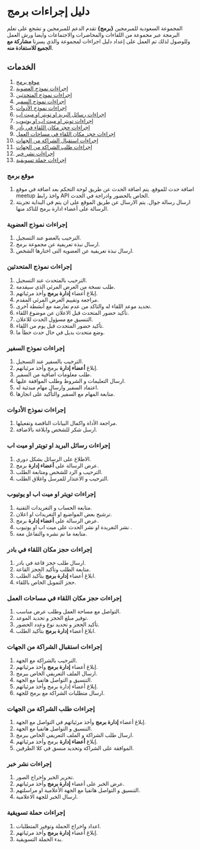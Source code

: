 # دليل إجراءات برمج

المجموعة السعودية للمبرمجين **{برمج}** تقدم الدعم للمبرمجين و تشجع على تعلم البرمجة عبر مجموعة من اللقاءات والمحاضرات والاجتماعات وايضا ورش العمل وللوصول لذلك تم العمل على إعداد دليل اجراءات لمجموعة والذي يسرنا **مشاركة مع الجميع للاستفادة منه**.


## الخدمات

1. [موقع برمج](#موقع_برمج)
2. [إجراءات نموذج العضوية](#إجراءات_نموذج_العضوية)
3. [إجراءات نموذج المتحدثين](#إجراءات_نموذج_المتحدثين)
4. [إجراءات نموذج السفير](#إجراءات_نموذج_السفير)
5. [إجراءات نموذج الأدوات](#إجراءات_نموذج_الأدوات)
6. [إجراءات رسائل البريد او تويتر او ميت اب](#إجراءات_رسائل_البريد_او_تويتر_او_ميت_اب)
7. [إجراءات تويتر او ميت اب او يوتيوب](#إجراءات_تويتر_او_ميت_اب_او_يوتيوب)
8. [إجراءات حجز مكان اللقاء في بادر](#إجراءات_حجز_مكان_اللقاء_في_بادر)
9. [إجراءات حجز مكان اللقاء في مساحات العمل](#إجراءات_حجز_مكان_اللقاء_في_مساحات_العمل)
10. [إجراءات استقبال الشراكة من الجهات](#إجراءات_استقبال_الشراكة_من_الجهات)
11. [إجراءات طلب الشراكة من الجهات](#إجراءات_طلب_الشراكة_من_الجهات)
12. [إجراءات نشر خبر](#إجراءات_نشر_خبر)
13. [إجراءات حملة تسويقية](#إجراءات_حملة_تسويقية)


### <a name="موقع_برمج"></a>موقع برمج
1. اضافة حدث للموقع.
    يتم اضافة الحدث عن طريق لوحة التحكم بعد اضافة في موقع meetup واخذ رابط API الخاص بالحضور وادراجة في الحدث. 
2. ارسال رسالة جوال.
    يتم الارسال عن طريق الموقع على ان يتم في البداية تجربتة الرسالة على أعضاء ادارة برمج للتاكد منها.
    
### <a name="إجراءات_نموذج_العضوية"></a>إجراءات نموذج العضوية
1. الترحيب بالعضو عند التسجيل.
2. ارسال نبذة تعريفية عن مجموعة برمج.
3. ارسال نبذة تعريفية عن العضوية التى اختارها الشخص.

### <a name="إجراءات_نموذج_المتحدثين"></a>إجراءات نموذج المتحدثين
1. الترحيب بالمتحدث عند التسجيل.
2. طلب نسخة من العرض المرئي الذي سيقدمة.
3. إبلاغ أعضاء **إدارة برمج** وأخذ مرئياتهم.
4. مراجعة وتقييم العرض المرئي المقدم.
5. تحديد موعد اللقاء له والتاكد من عدم تعارضة مع أنشطة آخرى.
6. تأكيد حضور المتحدث قبل الاعلان عن موضوع اللقاء.
7. التنسيق مع مسؤول الحدث للاعلان.
8. تأكيد حضور المتحدث قبل يوم من اللقاء.
9. وضع متحدث بديل في حال حدث خطأ ما.

### <a name="إجراءات_نموذج_السفير"></a>إجراءات نموذج السفير
1. الترحيب بالسفير عند التسجيل.
2. إبلاغ **أعضاء إدارة** برمج وأخذ مرئياتهم.
3. طلب معلومات اضافية من السفير.
4. ارسال التعليمات و الشروط وطلب الموافقة عليها.
5. اعتماد السفير وارسال مهام مبدئية له.
6. متابعة المهام مع السفير والتأكيد على انجازها.

### <a name="إجراءات_نموذج_الأدوات"></a>إجراءات نموذج الأدوات
1. مراجعة الأداة واكمال البيانات الناقصة وتفعيلها.
2. ارسل شكر للشخص وابلاغة بالاضافة.

### <a name="إجراءات_رسائل_البريد_او_تويتر_او_ميت_اب"></a>إجراءات رسائل البريد او تويتر او ميت اب
1. الاطلاع على الرسائل بشكل دوري.
2. عرض الرسالة على **أعضاء إدارة** برمج.
3. الترحيب و الرد للشخص ومتابعة الطلب.
4. الترحيب و الاعتذار للمرسل واغلاق الطلب.

### <a name="إجراءات_تويتر_او_ميت_اب_او_يوتيوب"></a>إجراءات تويتر او ميت اب او يوتيوب
1. متابعة الحساب و التغريدات التقنية.
2. ترشيح بعض المواضيع او التغريدات او اعلان.
3. عرض الرسالة على **أعضاء إدارة** برمج.
4. نشر التغريدة او نشر الحدث على ميت اب او يوتيوب .
5. متابعة ما تم نشره والتفاعل معة.

### <a name="إجراءات_حجز_مكان_اللقاء_في_بادر"></a>إجراءات حجز مكان اللقاء في بادر
1. ارسال طلب حجز قاعة في بادر.
2. متابعة الطلب وتأكيد الحجز القاعة.
3. ابلاغ أعضاء **إدارة برمج** بتأكيد الطلب.
4. حجز التمويل الخاص باللقاء.

### <a name="إجراءات_حجز_مكان_اللقاء_في_مساحات_العمل"></a>إجراءات حجز مكان اللقاء في مساحات العمل
1. التواصل مع مساحة العمل وطلب عرض مناسب.
2. توفير مبلغ الحجز و تحديد الموعد.
3. تأكيد الحجز و تحديد نوع وعدد الحضور.
4. ابلاغ أعضاء **إدارة برمج** بتأكيد الطلب.

### <a name="إجراءات_استقبال_الشراكة_من_الجهات"></a>إجراءات استقبال الشراكة من الجهات
1. الترحيب بالشراكة مع الجهة.
2. إبلاغ أعضاء **إدارة برمج** وأخذ مرئياتهم.
3. ارسال الملف التعريفي الخاص ببرمج.
4. التنسيق و التواصل هاتفيا مع الجهة.
5. إبلاغ أعضاء إدارة برمج وأخذ مرئياتهم.
6. ارسال متطلبات الشراكة مع برمج للجهة.

### <a name="إجراءات_طلب_الشراكة_من_الجهات"></a>إجراءات طلب الشراكة من الجهات
1. إبلاغ أعضاء **إدارة برمج** وأخذ مرئياتهم في التواصل مع الجهة.
2. التنسيق و التواصل هاتفيا مع الجهة.
3. ارسال طلب الشراكة و الملف التعريفي الخاص ببرمج.
4. إبلاغ **أعضاء إدارة** برمج وأخذ مرئياتهم.
5. الموافقة على الشراكة وتحديد منسق في كلا الطرفين.

### <a name="إجراءات_نشر_خبر"></a>إجراءات نشر خبر
1. تحرير الخبر واخراج الصور.
2. عرض الخبر على أعضاء **إدارة برمج** وأخذ مرئياتهم.
3. التنسيق و التواصل هاتفيا مع الجهة الأعلامية او مراسلتهم.
4. ارسال الخبر للجهة الاعلامية.

### <a name="إجراءات_حملة_تسويقية"></a>إجراءات حملة تسويقية
1. اعداد واخراج الحملة وتوفير المتطلبات.
2. إبلاغ أعضاء **إدارة برمج** وأخذ مرئياتهم.
3. بدء الحملة التسويقية.

